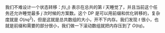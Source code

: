 我们不难设计一个状态转移：$f(i,j)$ 表示在总共的第 $i$ 天睡觉了，并且当前这个任务还允许睡觉最多 $j$ 次时候的方案数。这个 DP 是可以用前缀和优化转移的，复杂度就是 $O(nq^2)$，但是这就是总共数组的大小，开不下内存。我们发现 $t$ 很小，也就是前缀和需要的部分很小，我们做一下滚动数组就把内存压到了 $O(tq)$。
